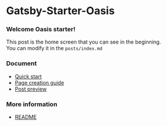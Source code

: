 # Gatsby-Starter-Oasis

### Welcome Oasis starter!

This post is the home screen that you can see in the beginning.  
You can modify it in the `posts/index.md`

### Document

- [Quick start](./develop/docs/getting-start/)
- [Page creation guide](./develop/docs/page-creation-guide/)
- [Post preview](./develop/docs/post-preview/)

### More information

- [README](https://github.com/je0ngyun/gatsby-starter-oasis/blob/master/README.md)
